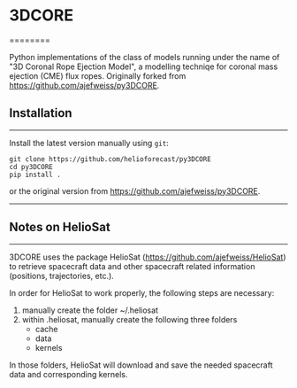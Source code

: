 # 3DCORE
========

Python implementations of the class of models running under the name of "3D Coronal Rope Ejection Model", a modelling techniqe for coronal mass ejection (CME) flux ropes. Originally forked from https://github.com/ajefweiss/py3DCORE.

## Installation
------------

Install the latest version manually using `git`:

    git clone https://github.com/helioforecast/py3DCORE
    cd py3DCORE
    pip install .

or the original version from https://github.com/ajefweiss/py3DCORE.

------------

## Notes on HelioSat
------------

3DCORE uses the package HelioSat (https://github.com/ajefweiss/HelioSat) to retrieve spacecraft data and other spacecraft related information (positions, trajectories, etc.). 

In order for HelioSat to work properly, the following steps are necessary:

1. manually create the folder ~/.heliosat 
2. within .heliosat, manually create the following three folders
    - cache
    - data
    - kernels

In those folders, HelioSat will download and save the needed spacecraft data and corresponding kernels. 

